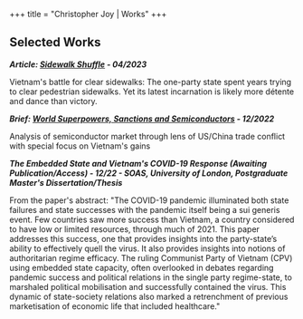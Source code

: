 +++
title = "Christopher Joy | Works"
+++
## Selected Works

***Article: [Sidewalk Shuffle](https://1drv.ms/b/s!AoXVpPeXbG9Dgb1ooNKIswFQlKZ8Fg?e=I2l3e1) - 04/2023***

Vietnam's battle for clear sidewalks:
The one-party state spent years trying to clear pedestrian sidewalks.
Yet its latest incarnation is likely more détente and dance than victory.


***Brief: [World Superpowers, Sanctions and Semiconductors](https://1drv.ms/b/s!AoXVpPeXbG9Dgb1r-F4DMRDJmbZq1g?e=qnyEeT) - 12/2022***

Analysis of semiconductor market through lens of US/China trade conflict with special focus on Vietnam's gains

***The Embedded State and Vietnam's COVID-19 Response (Awaiting Publication/Access) - 12/22 - SOAS, University of London, Postgraduate Master's Dissertation/Thesis***

From the paper's abstract: "The COVID-19 pandemic illuminated both state failures and state successes with the pandemic itself being a sui generis event. Few countries saw more success than Vietnam, a country considered to have low or limited resources, through much of 2021. This paper addresses this success, one that provides insights into the party-state’s ability to effectively quell the virus. It also provides insights into notions of authoritarian regime efficacy. The ruling Communist Party of Vietnam (CPV) using embedded state capacity, often overlooked in debates regarding pandemic success and political relations in the single party regime-state, to marshaled political mobilisation and successfully contained the virus. This dynamic of state-society relations also marked a retrenchment of previous marketisation of economic life that included healthcare."

<!-- ## Published -->

<!-- ## Unpublished -->
